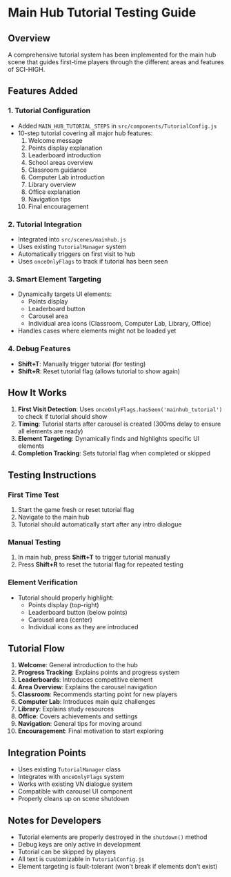 # Main Hub Tutorial Testing Guide

## Overview
A comprehensive tutorial system has been implemented for the main hub scene that guides first-time players through the different areas and features of SCI-HIGH.

## Features Added

### 1. Tutorial Configuration
- Added `MAIN_HUB_TUTORIAL_STEPS` in `src/components/TutorialConfig.js`
- 10-step tutorial covering all major hub features:
  1. Welcome message
  2. Points display explanation
  3. Leaderboard introduction
  4. School areas overview
  5. Classroom guidance
  6. Computer Lab introduction
  7. Library overview
  8. Office explanation
  9. Navigation tips
  10. Final encouragement

### 2. Tutorial Integration
- Integrated into `src/scenes/mainhub.js`
- Uses existing `TutorialManager` system
- Automatically triggers on first visit to hub
- Uses `onceOnlyFlags` to track if tutorial has been seen

### 3. Smart Element Targeting
- Dynamically targets UI elements:
  - Points display
  - Leaderboard button
  - Carousel area
  - Individual area icons (Classroom, Computer Lab, Library, Office)
- Handles cases where elements might not be loaded yet

### 4. Debug Features
- **Shift+T**: Manually trigger tutorial (for testing)
- **Shift+R**: Reset tutorial flag (allows tutorial to show again)

## How It Works

1. **First Visit Detection**: Uses `onceOnlyFlags.hasSeen('mainhub_tutorial')` to check if tutorial should show
2. **Timing**: Tutorial starts after carousel is created (300ms delay to ensure all elements are ready)
3. **Element Targeting**: Dynamically finds and highlights specific UI elements
4. **Completion Tracking**: Sets tutorial flag when completed or skipped

## Testing Instructions

### First Time Test
1. Start the game fresh or reset tutorial flag
2. Navigate to the main hub
3. Tutorial should automatically start after any intro dialogue

### Manual Testing
1. In main hub, press **Shift+T** to trigger tutorial manually
2. Press **Shift+R** to reset the tutorial flag for repeated testing

### Element Verification
- Tutorial should properly highlight:
  - Points display (top-right)
  - Leaderboard button (below points)
  - Carousel area (center)
  - Individual icons as they are introduced

## Tutorial Flow

1. **Welcome**: General introduction to the hub
2. **Progress Tracking**: Explains points and progress system
3. **Leaderboards**: Introduces competitive element
4. **Area Overview**: Explains the carousel navigation
5. **Classroom**: Recommends starting point for new players
6. **Computer Lab**: Introduces main quiz challenges
7. **Library**: Explains study resources
8. **Office**: Covers achievements and settings
9. **Navigation**: General tips for moving around
10. **Encouragement**: Final motivation to start exploring

## Integration Points

- Uses existing `TutorialManager` class
- Integrates with `onceOnlyFlags` system
- Works with existing VN dialogue system
- Compatible with carousel UI component
- Properly cleans up on scene shutdown

## Notes for Developers

- Tutorial elements are properly destroyed in the `shutdown()` method
- Debug keys are only active in development
- Tutorial can be skipped by players
- All text is customizable in `TutorialConfig.js`
- Element targeting is fault-tolerant (won't break if elements don't exist)
